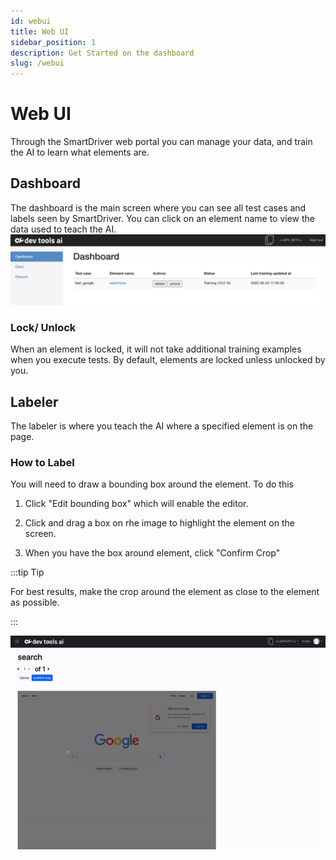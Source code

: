 ```yaml
---
id: webui
title: Web UI
sidebar_position: 1
description: Get Started on the dashboard
slug: /webui
---
```


# Web UI

Through the SmartDriver web portal you can manage your data, and train the AI to learn what elements are.

## Dashboard
The dashboard is the main screen where you can see all test cases and labels seen by SmartDriver. You can click on an element name to view the data used to teach the AI.
![Dashboard](../static/img/dashboard.png)

### Lock/ Unlock
When an element is locked, it will not take additional training examples when you execute tests. By default, elements are locked unless unlocked by you.


## Labeler
The labeler is where you teach the AI where a specified element is on the page.

### How to Label
You will need to draw a bounding box around the element. To do this


1) Click "Edit bounding box" which will enable the editor.

2) Click and drag a box on rhe image to highlight the element on the screen.

3) When you have the box around element, click "Confirm Crop"

:::tip Tip

For best results, make the crop around the element as close to the element as possible.

:::

![Labeler](../static/img/label-box.gif)
